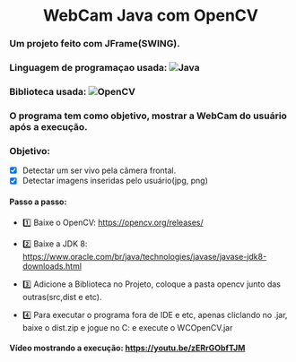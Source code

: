 <h1 align="center"> WebCam Java com OpenCV </h1>

### Um projeto feito com JFrame(SWING).
### Linguagem de programaçao usada: ![Java](https://img.shields.io/badge/-Java-%23FF0000?style=flat-square&logo=Java&logoColor=ffffff)
### Biblioteca usada: ![OpenCV](https://img.shields.io/badge/-OpenCV-%224169E1?style=flat-square&logo=OpenCV&logoColor=ffffff)
### O programa tem como objetivo, mostrar a WebCam do usuário após a execução.

### Objetivo:
- [x] Detectar um ser vivo pela câmera frontal.
- [x] Detectar imagens inseridas pelo usuário(jpg, png)

#### Passo a passo:
- 1️⃣ Baixe o OpenCV: https://opencv.org/releases/

- 2️⃣ Baixe a JDK 8: https://www.oracle.com/br/java/technologies/javase/javase-jdk8-downloads.html

- 3️⃣ Adicione a Biblioteca no Projeto, coloque a pasta opencv junto das outras(src,dist e etc).

- 4️⃣ Para executar o programa fora de IDE e etc, apenas cliclando no .jar, baixe o dist.zip e jogue no C: e execute o WCOpenCV.jar

#### Vídeo mostrando a execução: https://youtu.be/zERrGObfTJM

